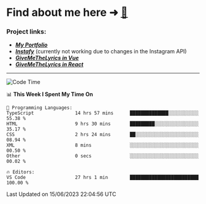 # Find about me here ➜ [🧑](https://pauabella.dev)

### Project links:
- ***[My Portfolio](https://pauabella.dev)***
- ***[Instafy](https://instafy.me)*** (currently not working due to changes in the Instagram API)
- ***[GiveMeTheLyrics in Vue](https://lyrics.pauabella.dev)***
- ***[GiveMeTheLyrics in React](https://pauabella.dev/GiveMeTheLyrics)***

---
<!--START_SECTION:waka-->
![Code Time](http://img.shields.io/badge/Code%20Time-2%2C238%20hrs%2054%20mins-blue)

📊 **This Week I Spent My Time On** 

```text
💬 Programming Languages: 
TypeScript               14 hrs 57 mins      ██████████████░░░░░░░░░░░   55.38 % 
HTML                     9 hrs 30 mins       █████████░░░░░░░░░░░░░░░░   35.17 % 
CSS                      2 hrs 24 mins       ██░░░░░░░░░░░░░░░░░░░░░░░   08.94 % 
XML                      8 mins              ░░░░░░░░░░░░░░░░░░░░░░░░░   00.50 % 
Other                    0 secs              ░░░░░░░░░░░░░░░░░░░░░░░░░   00.02 % 

🔥 Editors: 
VS Code                  27 hrs 1 min        █████████████████████████   100.00 % 
```


 Last Updated on 15/06/2023 22:04:56 UTC
<!--END_SECTION:waka-->
